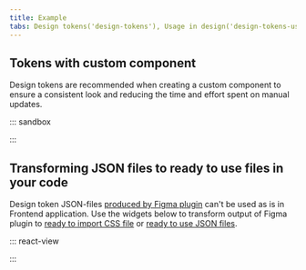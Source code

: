 ```yaml
---
title: Example
tabs: Design tokens('design-tokens'), Usage in design('design-tokens-usage'), Usage in development('design-tokens-usage-development'), Example('design-tokens-code')
---
```


## Tokens with custom component

Design tokens are recommended when creating a custom component to ensure a consistent look and reducing the time and effort spent on manual updates.

::: sandbox

<script lang="tsx">
import React from 'react';
import Button from '@semcore/ui/button';
import Switch from '@semcore/ui/switch';
import { Box, Flex } from '@semcore/ui/flex-box';
import { ThemeProvider } from '@semcore/utils/lib/ThemeProvider';

const styles = `
    .popper {
      box-shadow: var(--intergalactic-box-shadow-popper, 0px 1px 12px 0px rgba(25, 27, 35, 0.15));
      padding: var(--intergalactic-form-control-m, 28px) var(--intergalactic-form-control-l, 40px);
    }
    .kraken {
      position: absolute;
      top: 0;
      left: 80px;
    }
    .wrapper {
      position: relative;
    }
`;

const violetPrimaryButtonTheme = {
  '--intergalactic-control-primary-info': '#8649e1',
};

const CustomComponent = () => {
  const [visible, setVisible] = React.useState(false);
  const toggleVisible = () => {
    setVisible(!visible);
  };

  React.useEffect(() => {
    const stylesheet = document.createElement('style');
    stylesheet.innerHTML = styles;
    document.head.appendChild(stylesheet);
    return () => {
      document.head.removeChild(stylesheet);
    };
  }, [])

  return (
    <ThemeProvider tokens={violetPrimaryButtonTheme}>
      <Flex className='wrapper' h={220} alignItems='flex-end'>
        <Box className='kraken' style={{ display: visible ? 'block' : 'none' }}>
          <Kraken />
        </Box>
        <Flex className='popper' h={40} alignItems='center'>
          <Switch size='xl' mr={2}>
            <Switch.Value onChange={toggleVisible} />
            <Switch.Addon>Release the Kraken!</Switch.Addon>
          </Switch>
          <Button size='l' theme='muted' use='tertiary' ml={10}>
            Close
          </Button>
        </Flex>
      </Flex>
    </ThemeProvider>
  );
};
const Demo = CustomComponent;

const Kraken = () => {
  return (
    <svg
      width='130'
      height='130'
      viewBox='0 0 130 130'
      fill='none'
      xmlns='http://www.w3.org/2000/svg'
    >
      <path
        d='M44.1155 23.0443C22.1641 38.3376 35.7902 61.518 36.6345 77.4419C36.9979 84.0572 33.8131 88.0542 30.4146 89.0374C27.0161 90.0206 16.0938 86.5687 21.8649 72.2693C24.1626 78.0296 29.9337 75.2617 31.2268 73.9578C34.0055 71.1364 34.1337 59.6798 23.5855 60.4065C9.00824 61.4753 1.40968 86.9107 11.8296 98.0574C17.8358 104.47 31.494 104.993 43.5064 97.4268H75.4609L89.7283 78.9915C86.2015 74.7166 93.5009 63.6982 95.649 51.1087C97.5727 39.8551 94.7406 30.5466 86.5756 22.9801C82.6213 19.3251 61.7493 10.7647 44.1155 23.0443Z'
        fill='var(--intergalactic-control-primary-info)'
      />
      <path
        d='M65.9922 16.6748C58.1976 16.3832 50.5194 18.6337 44.1156 23.0871C25.0177 36.3498 32.862 55.5974 35.7903 70.9014C36.5812 65.5578 27.5933 44.1835 44.7248 27.8963C49.9615 22.9161 59.8791 17.4122 65.9922 16.6748Z'
        fill='white'
      />
      <path
        d='M40.5352 89.9673C32.8191 96.1017 23.3396 97.6514 17.825 93.975C10.515 89.0803 7.06304 71.2755 19.396 61.4647C7.70427 66.509 2.53169 88.0543 11.9043 98.1002C17.7929 104.395 31.0343 104.993 42.8971 97.8758L40.5352 89.9673Z'
        fill='black'
        stroke='black'
        strokeWidth='0.8'
        strokeLinecap='round'
        strokeLinejoin='round'
      />
      <path
        d='M40.5352 89.9673C32.8191 96.1017 23.3396 97.6514 17.825 93.975C10.515 89.0803 7.06304 71.2755 19.396 61.4647C7.70427 66.509 2.53169 88.0543 11.9043 98.1002C17.7929 104.395 31.0343 104.993 42.8971 97.8758L40.5352 89.9673Z'
        fill='black'
        stroke='black'
        strokeWidth='0.8'
        strokeLinecap='round'
        strokeLinejoin='round'
      />
      <path
        d='M21.9184 72.2692C24.2162 78.0296 29.9872 75.2616 31.2804 73.9578C31.9255 73.2246 32.3708 72.3375 32.5735 71.3822C32.5676 70.4817 32.2649 69.6083 31.7123 68.8973C31.1598 68.1863 30.3881 67.6774 29.517 67.4493C27.0162 66.4982 23.4788 68.7211 21.9184 72.2692Z'
        fill='black'
        stroke='black'
        strokeWidth='0.8'
        strokeLinecap='round'
        strokeLinejoin='round'
      />
      <path
        d='M40.8133 88.8877C34.1445 116.247 11.8939 97.1275 9.82056 104.833C8.40986 110.177 35.8652 134.757 56.6303 102.984L61.0227 84.4953'
        fill='var(--intergalactic-control-primary-info)'
      />
      <path
        d='M56.6514 102.984L58.169 96.572C58.0194 95.7384 57.8911 94.9048 57.8056 94.0712C34.1443 132.844 11.9791 102.375 9.8417 104.833C8.43099 110.155 35.8863 134.779 56.6514 102.984Z'
        fill='black'
        stroke='black'
        strokeWidth='0.8'
        strokeLinecap='round'
        strokeLinejoin='round'
      />
      <path
        d='M88.9589 73.9366C87.1207 82.9352 100.084 84.4955 102.04 81.8238C110.376 70.4313 85.6459 72.1198 87.4627 65.6113C89.6001 58.6754 99.7636 57.7456 107.619 61.6571C116.446 66.0495 121.191 76.6191 117.857 85.7673C114.266 95.5995 102.5 101.114 91.7376 97.0316L74.5206 86.5689'
        fill='var(--intergalactic-control-primary-info)'
      />
      <path
        d='M107.587 61.6569C100.651 58.205 91.9087 58.5576 88.5315 63.431C87.7941 68.7746 110.248 63.2279 116.521 76.8968C117.9 79.8892 117.729 84.0893 115.816 89.7214C116.665 88.4882 117.355 87.1523 117.868 85.7458C121.159 76.5976 116.414 66.0387 107.587 61.6569Z'
        fill='black'
        stroke='black'
        strokeWidth='0.8'
        strokeLinecap='round'
        strokeLinejoin='round'
      />
      <path
        d='M88.9588 73.9366C87.1206 82.9352 100.084 84.4955 102.04 81.8238C110.376 70.4313 85.6458 72.1198 87.4626 65.6113C89.6 58.6754 99.7635 57.7456 107.619 61.6571C116.446 66.0495 121.191 76.6191 117.857 85.7673C114.266 95.5995 102.499 101.114 91.7374 97.0316'
        stroke='black'
        strokeWidth='0.8'
        strokeLinecap='round'
        strokeLinejoin='round'
      />
      <path
        d='M86.8961 82.2191C88.1679 86.5687 91.2671 92.4894 95.4458 94.4024C102.841 97.7902 111.99 94.4024 117.301 95.1612C127.272 96.6253 122.645 113.051 114.971 111.716C112.962 111.374 114.693 105.464 114.8 105.036C114.202 105.784 107.522 115.435 97.6153 114.9C94.8089 114.7 92.0739 113.924 89.5806 112.62C87.0873 111.317 84.8893 109.514 83.1235 107.323L66.4195 104.117C65.5859 97.5907 64.7452 91.0645 63.8973 84.5382'
        fill='var(--intergalactic-control-primary-info)'
      />
      <path
        d='M97.2199 110.241C91.4752 109.353 86.291 106.292 82.7388 101.691L79.6609 106.65L83.1128 107.323C84.8786 109.514 87.0767 111.317 89.5699 112.62C92.0632 113.924 94.7982 114.7 97.6046 114.9C107.512 115.435 114.191 105.784 114.79 105.036C112.379 107.069 109.573 108.581 106.549 109.477C103.526 110.373 100.349 110.633 97.2199 110.241Z'
        fill='black'
        stroke='black'
        strokeWidth='0.8'
        strokeLinecap='round'
        strokeLinejoin='round'
      />
      <path
        d='M111.936 101.306C112.473 101.37 112.988 101.559 113.439 101.858C113.89 102.157 114.265 102.557 114.533 103.027C114.838 103.658 114.928 104.371 114.79 105.058'
        stroke='black'
        strokeWidth='0.8'
        strokeLinecap='round'
        strokeLinejoin='round'
      />
      <path
        d='M86.8962 82.2191C88.168 86.5687 91.2672 92.4894 95.4459 94.4024C102.841 97.7902 111.99 94.4024 117.301 95.1612C127.272 96.6253 122.645 113.051 114.971 111.716C112.962 111.374 114.693 105.464 114.8 105.036C114.202 105.784 107.522 115.435 97.6154 114.9C94.809 114.7 92.074 113.924 89.5807 112.62C87.0875 111.317 84.8894 109.514 83.1236 107.323L66.4196 104.117'
        stroke='black'
        strokeWidth='0.8'
        strokeLinecap='round'
        strokeLinejoin='round'
      />
      <path
        d='M52.3659 86.5688C49.9078 112.923 61.4286 116.204 67.563 116.835C90.6686 119.175 89.2152 90.4268 82.7815 89.5505C79.2227 89.0589 79.5754 96.8071 75.5463 102.984C69.615 103.369 66.4516 95.5032 66.8042 91.3887'
        fill='var(--intergalactic-control-primary-info)'
      />
      <path
        d='M52.0667 91.1855C51.3079 113.319 61.8027 116.247 67.5631 116.835C90.6687 119.175 89.2153 90.4267 82.7816 89.5504C79.2228 89.0588 79.5754 96.807 75.5464 102.984C69.615 103.369 66.4516 95.5031 66.8043 91.3886'
        stroke='black'
        strokeWidth='0.8'
        strokeLinecap='round'
        strokeLinejoin='round'
      />
      <path
        d='M68.226 108.541C69.9406 108.01 71.532 107.141 72.9069 105.987C73.9435 105.129 74.8411 104.116 75.568 102.984'
        stroke='black'
        strokeWidth='0.8'
        strokeLinecap='round'
        strokeLinejoin='round'
      />
      <path
        d='M83.6689 91.2496C80.2597 91.9764 80.9009 106.65 72.8 111.876C69.2946 114.131 60.7449 116.963 53.5097 104.929C56.4914 114.687 63.3098 116.396 67.5633 116.835C87.0674 118.801 89.0766 98.6665 85.3788 91.8054C85.0261 91.2176 84.5025 91.0786 83.6689 91.2496Z'
        fill='black'
        stroke='black'
        strokeWidth='0.8'
        strokeLinecap='round'
        strokeLinejoin='round'
      />
      <path
        d='M49.4056 24.5191C47.7003 23.5545 46.3456 22.0731 45.5369 20.2886C44.7282 18.5041 44.5074 16.5089 44.9063 14.5907C46.6453 16.0745 48.651 17.2134 50.8163 17.9465C53.0535 18.7017 55.418 19.0068 57.7736 18.8442'
        fill='white'
      />
      <path
        d='M51.6608 18.203C51.5131 17.6444 51.4306 17.0706 51.4149 16.4931C51.4045 15.8511 51.4836 15.2108 51.6501 14.5907C53.3451 15.2437 55.0937 15.7479 56.8761 16.0976C59.0519 16.5176 61.2649 16.7145 63.4807 16.6854L51.6501 21.6443'
        fill='white'
      />
      <path
        d='M49.4056 24.5191C47.7003 23.5545 46.3456 22.0731 45.5369 20.2886C44.7282 18.5041 44.5074 16.5089 44.9063 14.5907C46.6453 16.0745 48.651 17.2134 50.8163 17.9465C53.0535 18.7017 55.418 19.0068 57.7736 18.8442'
        stroke='black'
        strokeWidth='0.8'
        strokeLinecap='round'
        strokeLinejoin='round'
      />
      <path
        d='M51.6608 18.203C51.5131 17.6444 51.4306 17.0706 51.4149 16.4931C51.4045 15.8511 51.4836 15.2108 51.6501 14.5907C53.3451 15.2437 55.0937 15.7479 56.8761 16.0976C59.0327 16.6416 61.262 16.8399 63.4807 16.6854'
        stroke='black'
        strokeWidth='0.8'
        strokeLinecap='round'
        strokeLinejoin='round'
      />
      <path
        d='M46.2958 21.6443C45.4677 22.1069 44.6651 22.6135 43.8912 23.1619C42.8267 23.9107 41.8095 24.7244 40.8453 25.5986C42.1032 25.0807 43.4208 24.7217 44.7675 24.5299C46.3061 24.315 47.8671 24.315 49.4057 24.5299C48.6645 24.1043 47.9849 23.5793 47.3859 22.9696C46.9845 22.5605 46.6198 22.117 46.2958 21.6443Z'
        fill='black'
      />
      <path
        d='M50.0895 42.388C51.6123 42.388 52.8469 40.5793 52.8469 38.3482C52.8469 36.1171 51.6123 34.3085 50.0895 34.3085C48.5667 34.3085 47.3322 36.1171 47.3322 38.3482C47.3322 40.5793 48.5667 42.388 50.0895 42.388Z'
        fill='black'
      />
      <path
        d='M74.9158 42.388C76.4387 42.388 77.6731 40.5793 77.6731 38.3482C77.6731 36.1171 76.4387 34.3085 74.9158 34.3085C73.393 34.3085 72.1585 36.1171 72.1585 38.3482C72.1585 40.5793 73.393 42.388 74.9158 42.388Z'
        fill='black'
      />
      <path
        d='M38.9642 55.3515C39.2506 54.1909 39.9528 53.1757 40.9376 52.4982C41.9224 51.8206 43.1215 51.5278 44.3078 51.6751C49.7083 52.3152 55.1476 52.5688 60.5843 52.4339C67.39 52.3082 74.168 51.5317 80.8258 50.1148C84.0319 49.901 85.3892 53.1072 85.0151 56.8049C84.7024 59.3003 83.6574 61.6471 82.0122 63.5491C80.3669 65.4512 78.195 66.8232 75.7707 67.4921C66.825 70.1362 57.3405 70.3758 48.2727 68.1867C41.636 66.9577 37.8634 60.0538 38.9642 55.3515Z'
        fill='white'
        stroke='black'
        strokeWidth='0.8'
        strokeLinecap='round'
        strokeLinejoin='round'
      />
      <path
        d='M38.7721 56.9975C45.984 59.0689 53.4552 60.0982 60.9586 60.054C69.1494 60.0066 77.2832 58.687 85.0688 56.1425'
        stroke='black'
        strokeWidth='0.8'
        strokeLinecap='round'
        strokeLinejoin='round'
      />
      <path
        d='M74.1464 67.9838C76.1928 62.5501 77.0563 56.7424 76.6793 50.9485'
        stroke='black'
        strokeWidth='0.8'
        strokeLinecap='round'
        strokeLinejoin='round'
      />
      <path
        d='M67.4458 52.1455C67.5954 54.3364 67.6916 56.6555 67.6916 59.1136C67.6876 62.5225 67.5093 65.9291 67.1572 69.3198'
        stroke='black'
        strokeWidth='0.8'
        strokeLinecap='round'
        strokeLinejoin='round'
      />
      <path
        d='M60.4669 69.715C58.1057 64.2855 56.9184 58.4184 56.9829 52.498'
        stroke='black'
        strokeWidth='0.8'
        strokeLinecap='round'
        strokeLinejoin='round'
      />
      <path
        d='M48.7754 52.1455C48.2616 55.7211 48.6624 59.3685 49.9403 62.7472C50.8606 65.1362 52.2078 67.3379 53.9159 69.245'
        stroke='black'
        strokeWidth='0.8'
        strokeLinecap='round'
        strokeLinejoin='round'
      />
      <path
        d='M92.0583 44.44C92.6033 46.2996 91.9835 47.037 90.9896 47.3041C89.9957 47.5713 89.13 47.3041 88.585 45.4339C88.0399 43.5636 89.0231 40.5499 89.0231 40.5499C89.0231 40.5499 91.5133 42.527 92.0583 44.44Z'
        fill='white'
        stroke='black'
        strokeWidth='0.8'
        strokeLinecap='round'
        strokeLinejoin='round'
      />
      <path
        d='M73.9699 25.7637C75.6669 24.784 76.5451 23.1278 75.9312 22.0646C75.3174 21.0014 73.444 20.9337 71.747 21.9135C70.0499 22.8933 69.1718 24.5495 69.7857 25.6127C70.3995 26.6759 72.2728 26.7435 73.9699 25.7637Z'
        fill='white'
      />
      <path
        d='M65.6998 25.164C66.5522 24.6742 66.9298 23.7317 66.5432 23.059C66.1566 22.3863 65.1522 22.2381 64.2998 22.728C63.4474 23.2179 63.0698 24.1604 63.4564 24.8331C63.843 25.5058 64.8474 25.6539 65.6998 25.164Z'
        fill='white'
      />
      <path
        d='M73.559 30.5619C74.4075 30.072 74.8131 29.1859 74.4649 28.5828C74.1166 27.9796 73.1464 27.8878 72.2979 28.3777C71.4494 28.8676 71.0438 29.7537 71.3921 30.3568C71.7403 30.96 72.7105 31.0518 73.559 30.5619Z'
        fill='white'
      />
      <path
        d='M86.0854 33.2255C87.3409 31.8462 86.409 28.9534 84.004 26.7642C81.5989 24.575 78.6315 23.9185 77.376 25.2978C76.1204 26.6771 77.0523 29.5699 79.4574 31.7591C81.8624 33.9483 84.8299 34.6048 86.0854 33.2255Z'
        fill='white'
      />
      <path
        d='M85.3968 104.753C85.9798 102.447 85.548 100.349 84.4321 100.067C83.3163 99.7845 81.939 101.425 81.3559 103.731C80.7728 106.037 81.2047 108.136 82.3205 108.418C83.4364 108.7 84.8137 107.059 85.3968 104.753Z'
        fill='var(--intergalactic-control-primary-info)'
      />
      <path
        d='M78.6891 109.281C79.0866 108.443 78.9939 107.568 78.482 107.325C77.9702 107.082 77.233 107.563 76.8355 108.4C76.438 109.238 76.5308 110.113 77.0426 110.356C77.5545 110.599 78.2916 110.118 78.6891 109.281Z'
        fill='var(--intergalactic-control-primary-info)'
      />
      <path
        d='M97.4444 63.057C99.6224 63.057 101.388 62.3871 101.388 61.5608C101.388 60.7345 99.6224 60.0646 97.4444 60.0646C95.2665 60.0646 93.5009 60.7345 93.5009 61.5608C93.5009 62.3871 95.2665 63.057 97.4444 63.057Z'
        fill='var(--intergalactic-control-primary-info)'
      />
      <path
        d='M113.084 67.3559C113.438 66.609 112.678 65.5082 111.387 64.8974C110.095 64.2865 108.762 64.3968 108.409 65.1437C108.055 65.8907 108.816 66.9914 110.107 67.6023C111.398 68.2132 112.731 68.1029 113.084 67.3559Z'
        fill='var(--intergalactic-control-primary-info)'
      />
      <path
        d='M105.08 66.3058C105.148 65.8386 104.323 65.3309 103.237 65.1719C102.15 65.0128 101.214 65.2626 101.146 65.7299C101.078 66.1971 101.903 66.7047 102.989 66.8638C104.075 67.0228 105.011 66.773 105.08 66.3058Z'
        fill='var(--intergalactic-control-primary-info)'
      />
      <path
        d='M32.9047 118.94C35.3188 118.94 37.2757 118.151 37.2757 117.177C37.2757 116.203 35.3188 115.413 32.9047 115.413C30.4907 115.413 28.5337 116.203 28.5337 117.177C28.5337 118.151 30.4907 118.94 32.9047 118.94Z'
        fill='var(--intergalactic-control-primary-info)'
      />
      <path
        d='M25.5346 115.604C25.773 114.962 24.9659 114.07 23.732 113.612C22.4981 113.154 21.3046 113.303 21.0662 113.945C20.8279 114.587 21.635 115.478 22.8689 115.937C24.1028 116.395 25.2963 116.246 25.5346 115.604Z'
        fill='var(--intergalactic-control-primary-info)'
      />
      <path
        d='M11.0283 88.1933C11.5413 90.9185 11.0283 93.3017 9.842 93.5369C8.65573 93.772 8.00381 91.6239 7.49083 88.8986C6.97784 86.1734 6.82822 83.8971 7.99312 83.6726C9.15802 83.4482 10.5153 85.4788 11.0283 88.1933Z'
        fill='var(--intergalactic-control-primary-info)'
      />
      <path
        d='M15.8782 99.4909C16.6003 98.7689 16.333 97.331 15.2812 96.2792C14.2295 95.2275 12.7915 94.9602 12.0695 95.6822C11.3475 96.4042 11.6148 97.8422 12.6665 98.8939C13.7183 99.9457 15.1562 100.213 15.8782 99.4909Z'
        fill='var(--intergalactic-control-primary-info)'
      />
      <path
        d='M14.1309 93.8697C14.7948 93.659 15.1158 92.8041 14.8479 91.9603C14.5801 91.1164 13.8248 90.6031 13.161 90.8138C12.4971 91.0246 12.1761 91.8795 12.444 92.7233C12.7118 93.5672 13.4671 94.0805 14.1309 93.8697Z'
        fill='var(--intergalactic-control-primary-info)'
      />
      <path
        d='M46.2958 21.6443C45.5583 22.0718 44.8316 22.5421 44.1583 23.0444C22.2069 38.3377 35.833 61.5181 36.6773 77.442C37.0407 84.0573 33.8559 88.0543 30.4574 89.0375C27.0589 90.0207 16.1366 86.5688 21.9077 72.2694C24.2054 78.0298 29.9765 75.2618 31.2696 73.958C34.0483 71.1365 34.1765 59.6799 23.6283 60.4066C9.05104 61.4754 1.45247 86.9108 11.8724 98.0575C15.9336 102.396 24.2695 104.192 32.4452 102.461'
        stroke='black'
        strokeWidth='0.8'
        strokeLinecap='round'
        strokeLinejoin='round'
      />
      <path
        d='M93.5865 59.3593C94.4671 56.6502 95.1563 53.8825 95.6491 51.0768C97.5728 39.8232 94.7407 30.5147 86.5757 22.9482C83.9574 20.5222 73.9008 15.9481 62.2838 16.7069'
        stroke='black'
        strokeWidth='0.8'
        strokeLinecap='round'
        strokeLinejoin='round'
      />
      <path
        d='M89.7284 78.9915C88.1467 77.0785 88.7451 73.7975 90.081 69.6189'
        stroke='black'
        strokeWidth='0.8'
        strokeLinecap='round'
        strokeLinejoin='round'
      />
      <path
        d='M40.8133 88.8878C34.1446 116.247 11.8939 97.1276 9.82061 104.833C8.46334 109.942 33.6743 132.801 54.0547 106.596'
        stroke='black'
        strokeWidth='0.8'
        strokeLinecap='round'
        strokeLinejoin='round'
      />
      <path
        d='M87.3343 11C88.3176 18.9619 84.1282 23.9528 86.5007 29.6598C86.8952 30.5809 87.4707 31.4135 88.1932 32.1079C88.9156 32.8024 89.7701 33.3447 90.7061 33.7025C91.6422 34.0604 92.6405 34.2265 93.642 34.1911C94.6434 34.1557 95.6276 33.9195 96.536 33.4965C100.586 31.359 99.9986 25.9406 99.6673 24.5192C98.3742 18.9406 92.197 17.113 87.3343 11Z'
        fill='white'
        stroke='var(--intergalactic-control-primary-info)'
        strokeWidth='0.8'
        strokeLinecap='round'
        strokeLinejoin='round'
      />
      <path
        d='M88.8626 19.5069C88.339 19.5069 87.5588 22.3604 87.7939 25.3528C88.168 29.5208 92.7848 33.443 93.9711 31.0918C94.5589 29.9162 91.8337 28.8475 90.3161 26.0154C88.5848 22.681 89.3863 19.5283 88.8626 19.5069Z'
        fill='var(--intergalactic-control-primary-info)'
      />
    </svg>
  );
};
</script>

:::

## Transforming JSON files to ready to use files in your code

Design token JSON-files [produced by Figma plugin](/style/design-tokens/design-tokens-usage/#how_to_make_a_new_theme) can't be used as is in Frontend application. Use the widgets below to transform output of Figma plugin to [ready to import CSS file](/style/design-tokens/design-tokens-usage-development/#global_theme) or [ready to use JSON files](/style/design-tokens/design-tokens-usage-development/#global_theme).

::: react-view

<script lang="tsx">
import React from 'react';
import '@semcore/ui/utils/themes/default.css'; /** TO REMOVE WHEN THEME PR WILL BE MERGED */
import Button from '@semcore/ui/button';
import { Box } from '@semcore/ui/flex-box';
import CheckM from '@semcore/icon/Check/m';
import cx from 'classnames';
import { processTokens, tokensToJson, tokensToCss } from '@semcore/utils/theme/utils';
import styles from './processor.module.css';
import Copy from '@components/Copy';

const FileInput = ({ id, onFile, multiple, accept }) => {
  const [dragging, setDragging] = React.useState(false);

  const handleDragStart = React.useCallback(() => setDragging(true), []);
  const handleDragEnd = React.useCallback(() => setDragging(false), []);
  React.useEffect(() => {
    window.addEventListener('dragstart', handleDragStart);
    window.addEventListener('dragend', handleDragEnd);
    return () => {
      window.removeEventListener('dragstart', handleDragStart);
      window.removeEventListener('dragend', handleDragEnd);
    };
  }, []);

  return (
    <div className={cx(styles.dropzone, dragging && styles.dropzoneDragging)}>
      <div />
      <div className={styles.dropzoneInner}>
        <div>Drag files here</div>
        <div>or</div>
        <Button theme='success' use='primary' size='l' mb={4}>
          Browse files
        </Button>
      </div>
      <div>Upload files, uncompressed, less than 1 GB in size</div>
      <input
        className={styles.fileInput}
        id={id}
        multiple={multiple}
        type='file'
        accept={accept}
        onChange={(event) => onFile([...(event.target.files ?? [])])}
      />
    </div>
  );
};
const readFile = (file) =>
  new Promise((resolve, reject) => {
    const reader = new FileReader();
    reader.onload = () => resolve(reader.result);
    reader.onerror = () => reject(reader.error);
    reader.readAsText(file);
  });

const DesignTokensProcessor = () => {
  const [baseTokens, setBaseTokens] = React.useState(null);
  const [designTokens, setDesignTokens] = React.useState(null);
  const handleBaseTokensFile = React.useCallback(async (files) => {
    try {
      setBaseTokens(JSON.parse(await readFile(files[0])));
    } catch (err) {
      console.error(err);
      setBaseTokens(null);
    }
  }, []);
  const handleDesignTokensFile = React.useCallback(async (files) => {
    try {
      setDesignTokens(JSON.parse(await readFile(files[0])));
    } catch (err) {
      console.error(err);
      setDesignTokens(null);
    }
  }, []);
  const handleChangeBaseTokensFile = React.useCallback(() => setBaseTokens(null), []);
  const handleChangeDesignTokensFile = React.useCallback(() => setDesignTokens(null), []);

  const { css, json, error } = React.useMemo(() => {
    if (!designTokens) return {};
    try {
      const { processedTokens } = processTokens(baseTokens || {}, designTokens, 'intergalactic');

      return {
        css: tokensToCss(processedTokens),
        json: tokensToJson(processedTokens),
        error: null,
      };
    } catch (error) {
      return { error };
    }
  }, [baseTokens, designTokens]);

  return (
    <div className={styles.container}>
      <Box mb={2}>
        <label htmlFor='base-tokens-file'>Base tokens JSON file:</label>
        {!baseTokens && (
          <>
            <FileInput
              id='base-tokens-file'
              multiple={false}
              accept='application/json'
              onFile={handleBaseTokensFile}
            />
          </>
        )}
        {baseTokens && (
          <div className={styles.uploadedFileBlock}>
            <CheckM color='green-400' /> File selected{' '}
            <button
              type='button'
              className={styles.changeFileButton}
              id='base-tokens-file'
              onClick={handleChangeBaseTokensFile}
            >
              replace file
            </button>
          </div>
        )}
      </Box>
      <Box mb={2}>
        <label htmlFor='design-tokens-file'>Semantic tokens JSON file:</label>
        {!designTokens && (
          <>
            <FileInput
              id='design-tokens-file'
              multiple={false}
              accept='application/json'
              onFile={handleDesignTokensFile}
            />
          </>
        )}
        {designTokens && (
          <div className={styles.uploadedFileBlock}>
            <CheckM color='green-400' /> File selected{' '}
            <button
              type='button'
              className={styles.changeFileButton}
              id='base-tokens-file'
              onClick={handleChangeDesignTokensFile}
            >
              replace file
            </button>
          </div>
        )}
      </Box>
      {error && (
        <div className={styles.processedSection}>
          <h4>Error occurred while processing your files.</h4>
          {!baseTokens && <div>Maybe you forgot to provide base tokens?</div>}
          <code>{String(error.message ?? error)}</code>
        </div>
      )}
      {css && json && !error && (
        <div className={styles.processedSection}>
          <div className={styles.processedBlock}>
            <h4>
              Processed
              <span className={styles.extension}>.css</span>
              <Copy copiedToast='Copied!' toCopy={css} trigger='click'>
                <span className={styles.clickToCopy}>click copy</span>
              </Copy>
            </h4>
            <code className={styles.codeBlock}>
              {css}
            </code>
          </div>
          <div className={styles.processedBlock}>
            <h4>
              Processed
              <span className={styles.extension}>.json</span>
              <Copy copiedToast='Copied!' toCopy={json} trigger='click'>
                <span className={styles.clickToCopy}>click copy</span>
              </Copy>
            </h4>
            <code lang='css' className={styles.codeBlock}>
              {json}
            </code>
          </div>
        </div>
      )}
    </div>
  );
};

const App = DesignTokensProcessor;
</script>

:::
